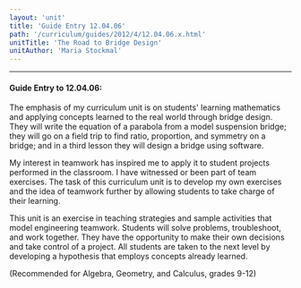 ```yaml
---
layout: 'unit'
title: 'Guide Entry 12.04.06'
path: '/curriculum/guides/2012/4/12.04.06.x.html'
unitTitle: 'The Road to Bridge Design'
unitAuthor: 'Maria Stockmal'
---
```


<body>
<hr/>
 <h4>
  Guide Entry to 12.04.06:
 </h4>
 <p>
  The emphasis of my curriculum unit is on students' learning mathematics and applying concepts learned to the real world through bridge design. They will write the equation of a parabola from a model suspension bridge; they will go on a field trip to find ratio, proportion, and symmetry on a bridge; and in a third lesson they will design a bridge using software.
 </p>
<p>
  My interest in teamwork has inspired me to apply it to student projects performed in the classroom. I have witnessed or been part of team exercises. The task of this curriculum unit is to develop my own exercises and the idea of teamwork further by allowing students to take charge of their learning.
 </p>
<p>
  This unit is an exercise in teaching strategies and sample activities that model engineering teamwork. Students will solve problems, troubleshoot, and work together. They have the opportunity to make their own decisions and take control of a project. All students are taken to the next level by developing a hypothesis that employs concepts already learned.
 </p>
<p>
  (Recommended for Algebra, Geometry, and Calculus, grades 9-12)
 </p>

</body>
